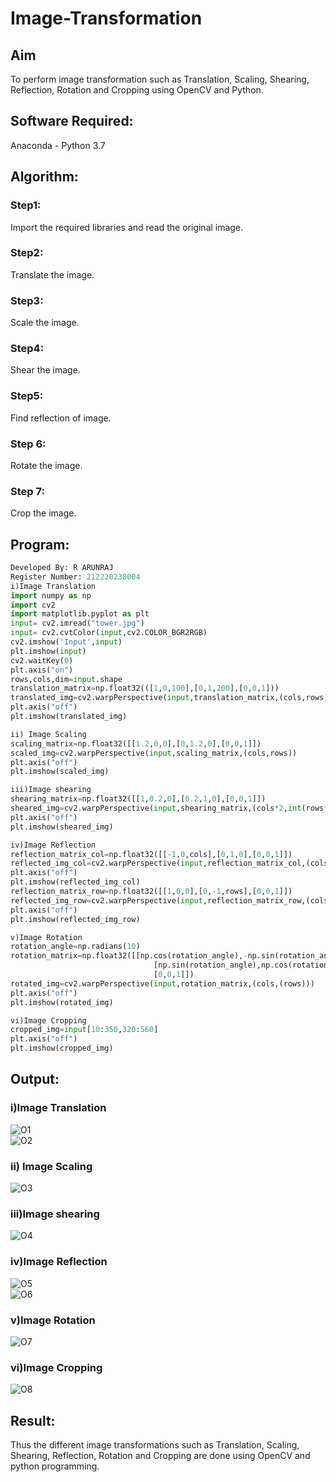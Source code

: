 # Image-Transformation
## Aim
To perform image transformation such as Translation, Scaling, Shearing, Reflection, Rotation and Cropping using OpenCV and Python.

## Software Required:
Anaconda - Python 3.7

## Algorithm:
### Step1:
Import the required libraries and read the original image.

### Step2:
Translate the image.

### Step3:
Scale the image.

### Step4:
Shear the image.

### Step5:
Find reflection of image.

### Step 6:
Rotate the image.

### Step 7:
Crop the image.

## Program:
```python
Developed By: R ARUNRAJ
Register Number: 212220230004
i)Image Translation
import numpy as np
import cv2
import matplotlib.pyplot as plt
input= cv2.imread("tower.jpg")
input= cv2.cvtColor(input,cv2.COLOR_BGR2RGB)
cv2.imshow('Input',input)
plt.imshow(input)
cv2.waitKey(0)
plt.axis("on")
rows,cols,dim=input.shape
translation_matrix=np.float32(([1,0,100],[0,1,200],[0,0,1]))
translated_img=cv2.warpPerspective(input,translation_matrix,(cols,rows))
plt.axis("off")
plt.imshow(translated_img)

ii) Image Scaling
scaling_matrix=np.float32([[1.2,0,0],[0,1.2,0],[0,0,1]])
scaled_img=cv2.warpPerspective(input,scaling_matrix,(cols,rows))
plt.axis("off")
plt.imshow(scaled_img)

iii)Image shearing
shearing_matrix=np.float32([[1,0.2,0],[0.2,1,0],[0,0,1]])
sheared_img=cv2.warpPerspective(input,shearing_matrix,(cols*2,int(rows*1.5)))
plt.axis("off")
plt.imshow(sheared_img)

iv)Image Reflection
reflection_matrix_col=np.float32([[-1,0,cols],[0,1,0],[0,0,1]])
reflected_img_col=cv2.warpPerspective(input,reflection_matrix_col,(cols,int(rows)))
plt.axis("off")
plt.imshow(reflected_img_col)
reflection_matrix_row=np.float32([[1,0,0],[0,-1,rows],[0,0,1]])
reflected_img_row=cv2.warpPerspective(input,reflection_matrix_row,(cols,int(rows)))
plt.axis("off")
plt.imshow(reflected_img_row)

v)Image Rotation
rotation_angle=np.radians(10)
rotation_matrix=np.float32([[np.cos(rotation_angle),-np.sin(rotation_angle),0],
                                [np.sin(rotation_angle),np.cos(rotation_angle),0],
                                [0,0,1]])
rotated_img=cv2.warpPerspective(input,rotation_matrix,(cols,(rows)))
plt.axis("off")
plt.imshow(rotated_img)

vi)Image Cropping
cropped_img=input[10:350,320:560]
plt.axis("off")
plt.imshow(cropped_img)
```
## Output:
### i)Image Translation
![O1](https://user-images.githubusercontent.com/75235747/166108596-853bafb0-149d-4c0d-929d-0a8852b1b163.JPG)
<br>![O2](https://user-images.githubusercontent.com/75235747/166108602-71299ef3-8352-4a9f-a7f8-e46856c968de.JPG)

### ii) Image Scaling
![O3](https://user-images.githubusercontent.com/75235747/166108627-b6124f3e-9103-4d22-bfee-bb7139a9128f.JPG)

### iii)Image shearing
![O4](https://user-images.githubusercontent.com/75235747/166108660-cbaee4d8-17e8-4a09-84af-17ba767c98a9.JPG)

### iv)Image Reflection
![O5](https://user-images.githubusercontent.com/75235747/166108684-1448fc5b-84f0-4958-aee1-0d95fa5168d9.JPG)
<br>
![O6](https://user-images.githubusercontent.com/75235747/166108725-0974dc60-03d5-4d55-a5aa-df19630d59c7.JPG)

### v)Image Rotation
![O7](https://user-images.githubusercontent.com/75235747/166108806-50318075-9694-499d-9d6f-e529561fda26.JPG)

### vi)Image Cropping
![O8](https://user-images.githubusercontent.com/75235747/166108819-05f46977-cc04-47de-9ce3-c91dabc9357e.JPG)

## Result: 

Thus the different image transformations such as Translation, Scaling, Shearing, Reflection, Rotation and Cropping are done using OpenCV and python programming.

